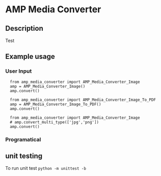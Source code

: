 # AMP Media Converter

## Description
Test

## Example usage

### User Input
  ```
    from amp_media_converter import AMP_Media_Converter_Image
    amp = AMP_Media_Converter_Image()
    amp.convert()
  ```

  ```
    from amp_media_converter import AMP_Media_Converter_Image_To_PDF
    amp = AMP_Media_Converter_Image_To_PDF()
    amp.convert()
  ```


  ```
    from amp_media_converter import AMP_Media_Converter_Image
    # amp.convert_multi_type(['jpg','png'])
    amp.convert()
  ```

### Programatical 

## unit testing

To run unit test 
```python -m unittest -b```